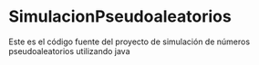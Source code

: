 # SimulacionPseudoaleatorios
Este es el código fuente del proyecto de simulación de números pseudoaleatorios utilizando java
